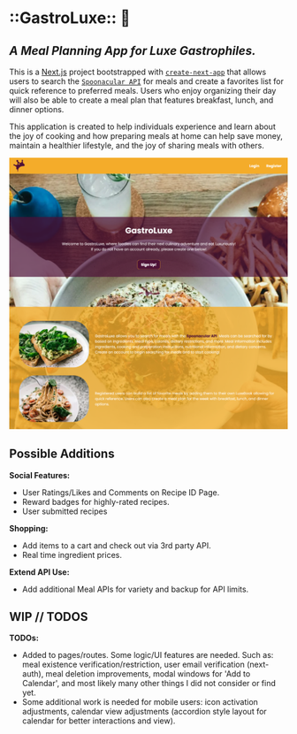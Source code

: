 # **::GastroLuxe::** 🥑

## _A Meal Planning App for Luxe Gastrophiles._

This is a [Next.js](https://nextjs.org/) project bootstrapped with [`create-next-app`](https://github.com/vercel/next.js/tree/canary/packages/create-next-app) that allows users to search the [`Spoonacular API`](https://spoonacular.com/food-api) for meals and create a favorites list for quick reference to preferred meals. Users who enjoy organizing their day will also be able to create a meal plan that features breakfast, lunch, and dinner options.

This application is created to help individuals experience and learn about the joy of cooking and how preparing meals at home can help save money, maintain a healthier lifestyle, and the joy of sharing meals with others.

![Splash Page Preview](./public/gastroluxe.splash.png "GastroLuxe Page")

## Possible Additions

**Social Features:**

- User Ratings/Likes and Comments on Recipe ID Page.
- Reward badges for highly-rated recipes.
- User submitted recipes

**Shopping:**

- Add items to a cart and check out via 3rd party API.
- Real time ingredient prices.

**Extend API Use:**

- Add additional Meal APIs for variety and backup for API limits.

## WIP // TODOS

**TODOs:**

- Added to pages/routes. Some logic/UI features are needed. Such as: meal existence verification/restriction, user email verification (next-auth), meal deletion improvements, modal windows for 'Add to Calendar', and most likely many other things I did not consider or find yet.
- Some additional work is needed for mobile users: icon activation adjustments, calendar view adjustments (accordion style layout for calendar for better interactions and view).
